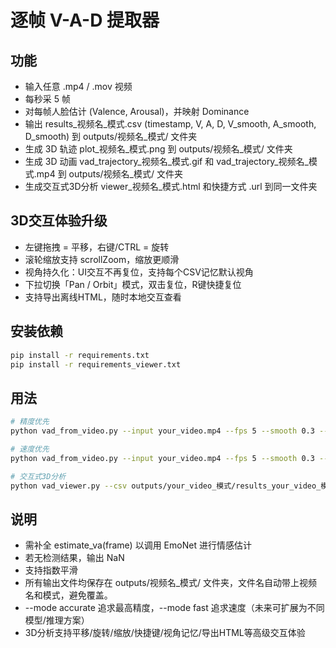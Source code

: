 # 逐帧 V-A-D 提取器

## 功能
- 输入任意 .mp4 / .mov 视频
- 每秒采 5 帧
- 对每帧人脸估计 (Valence, Arousal)，并映射 Dominance
- 输出 results_视频名_模式.csv (timestamp, V, A, D, V_smooth, A_smooth, D_smooth) 到 outputs/视频名_模式/ 文件夹
- 生成 3D 轨迹 plot_视频名_模式.png 到 outputs/视频名_模式/ 文件夹
- 生成 3D 动画 vad_trajectory_视频名_模式.gif 和 vad_trajectory_视频名_模式.mp4 到 outputs/视频名_模式/ 文件夹
- 生成交互式3D分析 viewer_视频名_模式.html 和快捷方式 .url 到同一文件夹

## 3D交互体验升级
- 左键拖拽 = 平移，右键/CTRL = 旋转
- 滚轮缩放支持 scrollZoom，缩放更顺滑
- 视角持久化：UI交互不再复位，支持每个CSV记忆默认视角
- 下拉切换「Pan / Orbit」模式，双击复位，R键快捷复位
- 支持导出离线HTML，随时本地交互查看

## 安装依赖
```bash
pip install -r requirements.txt
pip install -r requirements_viewer.txt
```

## 用法
```bash
# 精度优先
python vad_from_video.py --input your_video.mp4 --fps 5 --smooth 0.3 --mode accurate

# 速度优先
python vad_from_video.py --input your_video.mp4 --fps 5 --smooth 0.3 --mode fast

# 交互式3D分析
python vad_viewer.py --csv outputs/your_video_模式/results_your_video_模式.csv --port 8050
```

## 说明
- 需补全 estimate_va(frame) 以调用 EmoNet 进行情感估计
- 若无检测结果，输出 NaN
- 支持指数平滑
- 所有输出文件均保存在 outputs/视频名_模式/ 文件夹，文件名自动带上视频名和模式，避免覆盖。
- --mode accurate 追求最高精度，--mode fast 追求速度（未来可扩展为不同模型/推理方案）
- 3D分析支持平移/旋转/缩放/快捷键/视角记忆/导出HTML等高级交互体验 